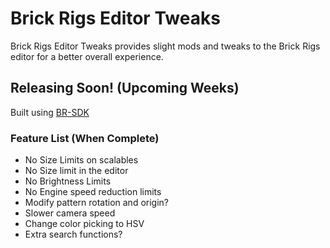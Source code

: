 # Brick Rigs Editor Tweaks

Brick Rigs Editor Tweaks provides slight mods and tweaks to the Brick Rigs editor for a better overall experience.

## Releasing Soon! (Upcoming Weeks)

Built using [BR-SDK](https://github.com/tubaplayerdis/BR-SDK) 

### Feature List (When Complete)

 - No Size Limits on scalables
 - No Size limit in the editor
 - No Brightness Limits
 - No Engine speed reduction limits
 - Modify pattern rotation and origin?
 - Slower camera speed
 - Change color picking to HSV
 - Extra search functions?
